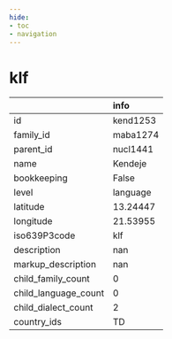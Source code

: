 ```yaml
---
hide:
- toc
- navigation
---
```

# klf
|                      | info     |
|:---------------------|:---------|
| id                   | kend1253 |
| family_id            | maba1274 |
| parent_id            | nucl1441 |
| name                 | Kendeje  |
| bookkeeping          | False    |
| level                | language |
| latitude             | 13.24447 |
| longitude            | 21.53955 |
| iso639P3code         | klf      |
| description          | nan      |
| markup_description   | nan      |
| child_family_count   | 0        |
| child_language_count | 0        |
| child_dialect_count  | 2        |
| country_ids          | TD       |